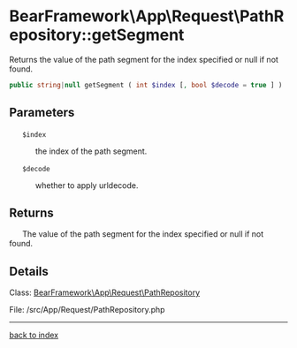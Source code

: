 # BearFramework\App\Request\PathRepository::getSegment

Returns the value of the path segment for the index specified or null if not found.

```php
public string|null getSegment ( int $index [, bool $decode = true ] )
```

## Parameters

&nbsp;&nbsp;&nbsp;&nbsp;&nbsp;&nbsp;`$index`

&nbsp;&nbsp;&nbsp;&nbsp;&nbsp;&nbsp;&nbsp;&nbsp;&nbsp;&nbsp;&nbsp;&nbsp;the index of the path segment.

&nbsp;&nbsp;&nbsp;&nbsp;&nbsp;&nbsp;`$decode`

&nbsp;&nbsp;&nbsp;&nbsp;&nbsp;&nbsp;&nbsp;&nbsp;&nbsp;&nbsp;&nbsp;&nbsp;whether to apply urldecode.

## Returns

&nbsp;&nbsp;&nbsp;&nbsp;&nbsp;&nbsp;The value of the path segment for the index specified or null if not found.

## Details

Class: [BearFramework\App\Request\PathRepository](bearframework.app.request.pathrepository.class.md)

File: /src/App/Request/PathRepository.php

---

[back to index](index.md)

